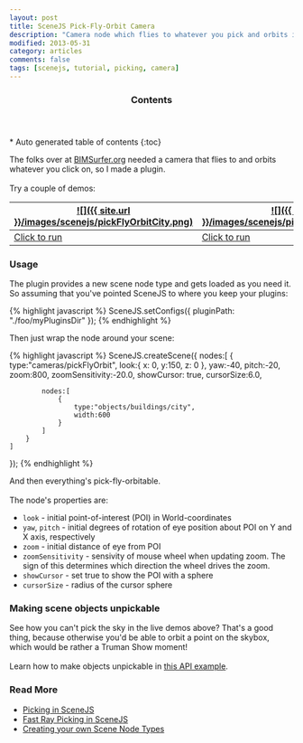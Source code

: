 ```yaml
---
layout: post
title: SceneJS Pick-Fly-Orbit Camera
description: "Camera node which flies to whatever you pick and orbits it"
modified: 2013-05-31
category: articles
comments: false
tags: [scenejs, tutorial, picking, camera]
---
```



<section id="table-of-contents" class="toc">
  <header>
    <h3>Contents</h3>
  </header>
<div id="drawer" markdown="1">
*  Auto generated table of contents
{:toc}
</div>
</section><!-- /#table-of-contents -->

The folks over at [BIMSurfer.org](http://bimsurfer.org) needed a
 camera that flies to and orbits whatever you click on, so I made a plugin.<br><br>Try a couple of demos:

[![]({{ site.url }}/images/scenejs/pickFlyOrbitCity.png)](http://scenejs.org/examples/pages/demos/pickFlyOrbitCity.html) | [![]({{ site.url }}/images/scenejs/pickFlyOrbitTerrain.png)](http://scenejs.org/examples/index.html#cameras_pickFlyOrbit_terrain)
----|----
[Click to run](http://scenejs.org/examples/pages/demos/pickFlyOrbitCity.html) | [Click to run](http://scenejs.org/examples/pages/demos/pickFlyOrbitTerrain.html)

### Usage
The plugin provides a new scene node type and gets loaded as you need it. So assuming that you've
pointed SceneJS to where you keep your plugins:

{% highlight javascript %}
SceneJS.setConfigs({
    pluginPath: "./foo/myPluginsDir"
});
{% endhighlight %}

Then just wrap the node around your scene:

{% highlight javascript %}
SceneJS.createScene({
    nodes:[
        {
            type:"cameras/pickFlyOrbit",
            look:{ x: 0, y:150, z: 0 },
            yaw:-40,
            pitch:-20,
            zoom:800,
            zoomSensitivity:-20.0,
            showCursor: true,
            cursorSize:6.0,

            nodes:[
                {
                    type:"objects/buildings/city",
                    width:600
                }
            ]
        }
    ]
});
{% endhighlight %}

And then everything's pick-fly-orbitable.<br><br>The node's properties are:

* ```look``` - initial point-of-interest (POI) in World-coordinates
* ```yaw```, ```pitch``` - initial degrees of rotation of eye position about POI on Y and X axis, respectively
* ```zoom``` - initial distance of eye from POI
* ```zoomSensitivity``` - sensivity of mouse wheel when updating zoom. The sign of this determines which direction the wheel drives the zoom.
* ```showCursor``` - set true to show the POI with a sphere
* ```cursorSize``` - radius of the cursor sphere

### Making scene objects unpickable

See how you can't pick the sky in the live demos above? That's a good thing, because otherwise you'd be able to orbit
a point on the skybox, which would be rather a Truman Show moment!<br><br>Learn how to make objects unpickable in
 [this API example](http://scenejs.org/examples.html?page=disablePicking&showCode=true).

### Read More
* [Picking in SceneJS]({{site.url}}/articles/scenejs-picking)
* [Fast Ray Picking in SceneJS]({{site.url}}/articles/scenejs-ray-picking)
* [Creating your own Scene Node Types](/articles/scenejs-node-types)